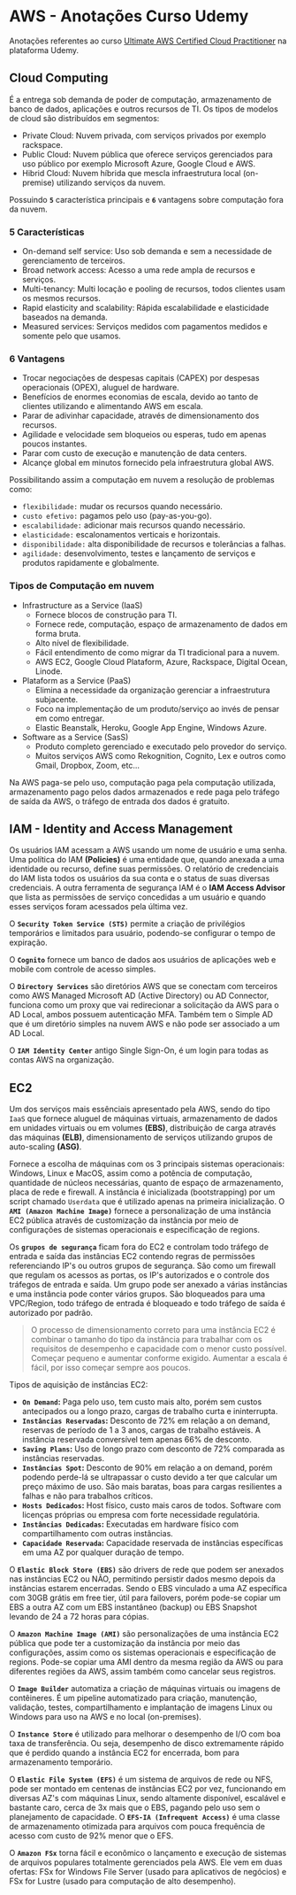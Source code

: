 # AWS - Anotações Curso Udemy

Anotações referentes ao curso [Ultimate AWS Certified Cloud Practitioner](https://www.udemy.com/share/103a093@qP42hME1G1UUc8yWpjZ5Y-ClltzgbSLLCtxkCYFIguDx8A6K8ydl8WaA_ZRyD7B2/) na plataforma Udemy.

## Cloud Computing

É a entrega sob demanda de poder de computação, armazenamento de banco de dados, aplicações e outros recursos de TI. Os tipos de modelos de cloud são distribuídos em segmentos:

- Private Cloud: Nuvem privada, com serviços privados por exemplo rackspace.
- Public Cloud: Nuvem pública que oferece serviços gerenciados para uso público por exemplo Microsoft Azure, Google Cloud e AWS.
- Hibrid Cloud: Nuvem híbrida que mescla infraestrutura local (on-premise) utilizando serviços da nuvem.

Possuindo **`5`** característica principais e **`6`** vantagens sobre computação fora da nuvem.

### 5 Características

- On-demand self service: Uso sob demanda e sem a necessidade de gerenciamento de terceiros.
- Broad network access: Acesso a uma rede ampla de recursos e serviços.
- Multi-tenancy: Multi locação e pooling de recursos, todos clientes usam os mesmos recursos.
- Rapid elasticity and scalability: Rápida escalabilidade e elasticidade baseados na demanda.
- Measured services: Serviços medidos com pagamentos medidos e somente pelo que usamos.

### 6 Vantagens

- Trocar negociações de despesas capitais (CAPEX) por despesas operacionais (OPEX), aluguel de hardware.
- Benefícios de enormes economias de escala, devido ao tanto de clientes utilizando e alimentando AWS em escala.
- Parar de adivinhar capacidade, através de dimensionamento dos recursos.
- Agilidade e velocidade sem bloqueios ou esperas, tudo em apenas poucos instantes.
- Parar com custo de execução e manutenção de data centers.
- Alcançe global em minutos fornecido pela infraestrutura global AWS.

Possibilitando assim a computação em nuvem a resolução de problemas como:

- `flexibilidade:` mudar os recursos quando necessário.
- `custo efetivo:` pagamos pelo uso (pay-as-you-go).
- `escalabilidade:` adicionar mais recursos quando necessário.
- `elasticidade:` escalonamentos verticais e horizontais.
- `disponibilidade:` alta disponibilidade de recursos e tolerâncias a falhas.
- `agilidade:` desenvolvimento, testes e lançamento de serviços e produtos rapidamente e globalmente.

### Tipos de Computação em nuvem

- Infrastructure as a Service (IaaS)
    - Fornece blocos de construção para TI.
    - Fornece rede, computação, espaço de armazenamento de dados em forma bruta.
    - Alto nível de flexibilidade.
    - Fácil entendimento de como migrar da TI tradicional para a nuvem.
    - AWS EC2, Google Cloud Plataform, Azure, Rackspace, Digital Ocean, Linode.
- Plataform as a Service (PaaS)
    - Elimina a necessidade da organização gerenciar a infraestrutura subjacente.
    - Foco na implementação de um produto/serviço ao invés de pensar em como entregar.
    - Elastic Beanstalk, Heroku, Google App Engine, Windows Azure.
- Software as a Service (SasS)
    - Produto completo gerenciado e executado pelo provedor do serviço.
    - Muitos serviços AWS como Rekognition, Cognito, Lex e outros como Gmail, Dropbox, Zoom, etc...

Na AWS paga-se pelo uso, computação paga pela computação utilizada, armazenamento pago pelos dados armazenados e rede paga pelo tráfego de saída da AWS, o tráfego de entrada dos dados é gratuito.

## IAM - Identity and Access Management

Os usuários IAM acessam a AWS usando um nome de usuário e uma senha. Uma política do IAM **(Policies)** é uma entidade que, quando anexada a uma identidade ou recurso, define suas permissões. O relatório de credenciais do IAM lista todos os usuários da sua conta e o status de suas diversas credenciais. A outra ferramenta de segurança IAM é o **IAM Access Advisor** que lista as permissões de serviço concedidas a um usuário e quando esses serviços foram acessados pela última vez.

O **`Security Token Service (STS)`** permite a criação de privilégios temporários e limitados para usuário, podendo-se configurar o tempo de expiração.

O **`Cognito`** fornece um banco de dados aos usuários de aplicações web e mobile com controle de acesso simples.

O **`Directory Services`** são diretórios AWS que se conectam com terceiros como AWS Managed Microsoft AD (Active Directory) ou AD Connector, funciona como um proxy que vai redirecionar a solicitação da AWS para o AD Local, ambos possuem autenticação MFA. Também tem o Simple AD que é um diretório simples na nuvem AWS e não pode ser associado a um AD Local.

O **`IAM Identity Center`** antigo Single Sign-On, é um login para todas as contas AWS na organização.

## EC2

Um dos serviços mais essênciais apresentado pela AWS, sendo do tipo `IaaS` que fornece aluguel de máquinas virtuais, armazenamento de dados em unidades virtuais ou em volumes **(EBS)**, distribuição de carga através das máquinas **(ELB)**, dimensionamento de serviços utilizando grupos de auto-scaling **(ASG)**.

Fornece a escolha de máquinas com os 3 principais sistemas operacionais: Windows, Linux e MacOS, assim como a potência de computação, quantidade de núcleos necessárias, quanto de espaço de armazenamento, placa de rede e firewall. A instância é inicializada (bootstrapping) por um script chamado `Userdata` que é utilizado apenas na primeira inicialização. O **`AMI (Amazon Machine Image)`** fornece a personalização de uma instância EC2 pública através de customização da instância por meio de configurações de sistemas operacionais e especificação de regions.

Os **`grupos de segurança`** ficam fora do EC2 e controlam todo tráfego de entrada e saída das instâncias EC2 contendo regras de permissões referenciando IP's ou outros grupos de segurança. São como um firewall que regulam os acessos as portas, os IP's autorizados e o controle dos tráfegos de entrada e saída. Um grupo pode ser anexado a várias instâncias e uma instância pode conter vários grupos. São bloqueados para uma VPC/Region, todo tráfego de entrada é bloqueado e todo tráfego de saída é autorizado por padrão.

> O processo de dimensionamento correto para uma instância EC2 é combinar o tamanho do tipo da instância para trabalhar com os
  requisitos de desempenho e capacidade com o menor custo possível. Começar pequeno e aumentar conforme exigido. Aumentar a 
  escala é fácil, por isso começar sempre aos poucos.

Tipos de aquisição de instâncias EC2:

- **`On Demand`:** Paga pelo uso, tem custo mais alto, porém sem custos antecipados ou a longo prazo, cargas de trabalho curta e ininterrupta.
- **`Instâncias Reservadas`:** Desconto de 72% em relação a on demand, reservas de período de 1 a 3 anos, cargas de trabalho estáveis. A instância reservada conversível tem apenas 66% de desconto.
- **`Saving Plans`:** Uso de longo prazo com desconto de 72% comparada as instâncias reservadas.
- **`Instâncias Spot`:** Desconto de 90% em relação a on demand, porém podendo perde-lá se ultrapassar o custo devido a ter que calcular um preço máximo de uso. São mais baratas, boas para cargas resilientes a falhas e não para trabalhos críticos.
- **`Hosts Dedicados`:** Host físico, custo mais caros de todos. Software com licenças próprias ou empresa com forte necessidade regulatória.
- **`Instâncias Dedicadas`:** Executadas em hardware físico com compartilhamento com outras instâncias.
- **`Capacidade Reservada`:** Capacidade reservada de instâncias específicas em uma AZ por qualquer duração de tempo.  

O **`Elastic Block Store (EBS)`** são drivers de rede que podem ser anexados nas instâncias EC2 ou NÃO, permitindo persistir dados mesmo depois da instâncias estarem encerradas. Sendo o EBS vinculado a uma AZ específica com 30GB grátis em free tier, útil para failovers, porém pode-se copiar um EBS a outra AZ com um EBS instantâneo (backup) ou EBS Snapshot levando de 24 a 72 horas para cópias.

O **`Amazon Machine Image (AMI)`** são personalizações de uma instância EC2 pública que pode ter a customização da instância por meio das configurações, assim como os sistemas operacionais e especificação de regions. Pode-se copiar uma AMI dentro da mesma região da AWS ou para diferentes regiões da AWS, assim também como cancelar seus registros.

O **`Image Builder`** automatiza a criação de máquinas virtuais ou imagens de contêineres. É um pipeline automatizado para criação, manutenção, validação, testes, compartilhamento e implantação de imagens Linux ou 
Windows para uso na AWS e no local (on-premises).

O **`Instance Store`** é utilizado para melhorar o desempenho de I/O com boa taxa de transferência. Ou seja, desempenho de disco extremamente rápido que é perdido quando a instância EC2 for encerrada, bom para armazenamento temporário.

O **`Elastic File System (EFS)`** é um sistema de arquivos de rede ou NFS, pode ser montado em centenas de instâncias EC2 por vez, funcionando em diversas AZ's com máquinas Linux, sendo altamente disponível, escalável e bastante caro, cerca de 3x mais que o EBS, pagando pelo uso sem o planejamento de capacidade. O **`EFS-IA (Infrequent Access)`** é uma classe de armazenamento otimizada para arquivos com pouca frequência de acesso com custo de 92% menor que o EFS.

O **`Amazon FSx`** torna fácil e econômico o lançamento e execução de sistemas de arquivos populares totalmente gerenciados pela AWS. Ele vem em duas ofertas: FSx for Windows File Server (usado para aplicativos de negócios) e FSx for Lustre (usado para computação de alto desempenho).
